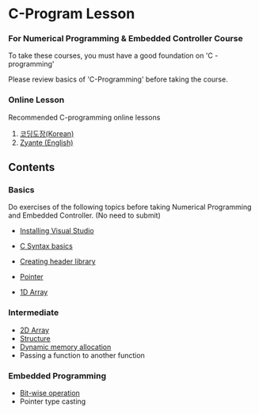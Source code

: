# C-Program Lesson

### For Numerical Programming & Embedded Controller Course

To take these courses, you must have a good foundation on 'C -programming'

Please review basics of 'C-Programming' before taking the course.

### Online Lesson

Recommended C-programming online lessons

1. [코딩도장(Korean)](https://dojang.io/course/view.php?id=2)
2. [Zyante (English)](https://zybooks.zyante.com)



## Contents

### Basics

Do exercises of the following topics before taking Numerical Programming and Embedded Controller. (No need to submit)

* [Installing Visual Studio](installing-visual-studio/visual-studio-2022.md)

* [C Syntax basics](https://dojang.io/mod/page/view.php?id=506)

* [Creating header library ](creating-header-lib.md)

* [Pointer](pointer.md)

* [1D Array](array.md)

  

### Intermediate

* [2D Array](2d-array.md)
* [Structure](structure)
* [Dynamic memory allocation](dynamic-alloc.md)
* Passing a function to another function



### Embedded Programming

* [Bit-wise operation](bitwise-operation.md)
* Pointer type casting
